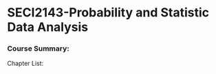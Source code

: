 # SECI2143-Probability and Statistic Data Analysis

### Course Summary:

<p align="justify> This course is designed to introduce some statistical techniques as tools to analyse the
data. In the beginning the students will be exposed with various forms of data. The data
represented by the different types of variables are derived from different sources; daily
and industrial activities. The analysis begins with the data representation visually. The
course will also explore some methods of parameter estimation from different
distributions. Further data analysis is conducted by introducing the hypothesis testing.
Some models are employed to fit groups of data. At the end of course the students should
be able to apply some statistical models in analysing data using available software.</p>


### Chapter List:


